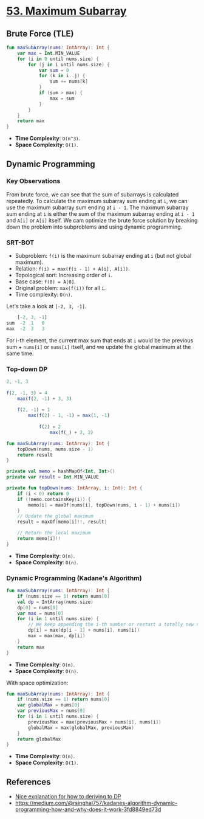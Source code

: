 # [53. Maximum Subarray](https://leetcode.com/problems/maximum-subarray/)

## Brute Force (TLE)
```kotlin
fun maxSubArray(nums: IntArray): Int {
    var max = Int.MIN_VALUE
    for (i in 0 until nums.size) {
        for (j in i until nums.size) {
            var sum = 0
            for (k in i..j) {
                sum += nums[k]
            }
            if (sum > max) {
                max = sum
            }
        }
    }
    return max
}
```

* **Time Complexity**: `O(n^3)`.
* **Space Complexity**: `O(1)`.

## Dynamic Programming
### Key Observations
From brute force, we can see that the sum of subarrays is calculated repeatedly. To calculate the maximum subarray sum ending at `i`, we can use the maximum subarray sum ending at `i - 1`. The maximum subarray sum ending at `i` is either the sum of the maximum subarray ending at `i - 1` and `A[i]` or `A[i]` itself. We cam optimize the brute force solution by breaking down the problem into subproblems and using dynamic programming.

### SRT-BOT
* Subproblem: `f(i)` is the maximum subarray ending at `i` (but not global maximum).
* Relation: `f(i) = max(f(i - 1) + A[i], A[i])`.
* Topological sort: Increasing order of `i`.
* Base case: `f(0) = A[0]`.
* Original problem: `max(f(i))` for all `i`.
* Time complexity: `O(n)`.

Let's take a look at `[-2, 3, -1]`.

```js
    [-2, 3, -1]
sum  -2  1   0
max  -2  3   3
```

For i-th element, the current max sum that ends at `i` would be the previous sum + `nums[i]` or `nums[i]` itself, and we update the global maximum at the same time.

### Top-down DP
```js
2, -1, 3
      
f(2, -1, 3) = 4
    max(f(2, -1) + 3, 3) 
    
    f(2, -1) = 1
        max(f(2) - 1, -1) = max(1, -1)
     
            f(2) = 2
                max(f(_) + 2, 2)
```

```kotlin
fun maxSubArray(nums: IntArray): Int {
    topDown(nums, nums.size - 1)
    return result
}

private val memo = hashMapOf<Int, Int>()
private var result = Int.MIN_VALUE

private fun topDown(nums: IntArray, i: Int): Int {
    if (i < 0) return 0
    if (!memo.containsKey(i)) {
        memo[i] = maxOf(nums[i], topDown(nums, i - 1) + nums[i])
    }   
    // Update the global maximum
    result = maxOf(memo[i]!!, result)

    // Return the local maximum
    return memo[i]!!
}
```

* **Time Complexity**: `O(n)`.
* **Space Complexity**: `O(n)`.

### Dynamic Programming (Kadane's Algorithm)
```kotlin
fun maxSubArray(nums: IntArray): Int {
    if (nums.size == 1) return nums[0]
    val dp = IntArray(nums.size)
    dp[0] = nums[0]
    var max = nums[0]
    for (i in 1 until nums.size) {
        // We keep appending the i-th number or restart a totally new number.
        dp[i] = max(dp[i - 1] + nums[i], nums[i])
        max = max(max, dp[i])
    }
    return max
}
```
* **Time Complexity**: `O(n)`.
* **Space Complexity**: `O(n)`.

With space optimization:
```kotlin
fun maxSubArray(nums: IntArray): Int {
    if (nums.size == 1) return nums[0]
    var globalMax = nums[0]
    var previousMax = nums[0]
    for (i in 1 until nums.size) {
        previousMax = max(previousMax + nums[i], nums[i])
        globalMax = max(globalMax, previousMax)
    }
    return globalMax
}
```

* **Time Complexity**: `O(n)`.
* **Space Complexity**: `O(1)`.

## References
* [Nice explanation for how to deriving to DP](https://leetcode.cn/problems/maximum-subarray/solution/dong-tai-gui-hua-fen-zhi-fa-python-dai-ma-java-dai/)
* https://medium.com/@rsinghal757/kadanes-algorithm-dynamic-programming-how-and-why-does-it-work-3fd8849ed73d